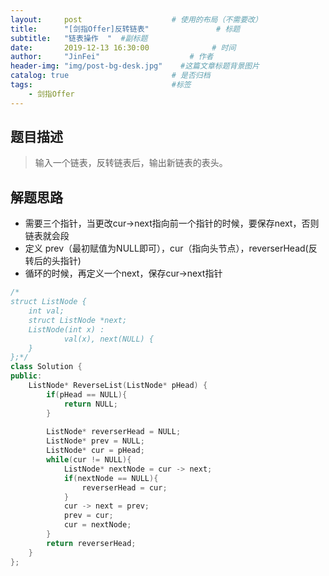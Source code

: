 ```yaml
---
layout:     post                    # 使用的布局（不需要改） 
title:      "[剑指Offer]反转链表"               # 标题  
subtitle:   "链表操作  "  #副标题 
date:       2019-12-13 16:30:00              # 时间 
author:     "JinFei"                    # 作者 
header-img: "img/post-bg-desk.jpg"    #这篇文章标题背景图片 
catalog: true                       # 是否归档 
tags:                               #标签     
    - 剑指Offer 
---
```


## 题目描述
> 输入一个链表，反转链表后，输出新链表的表头。



## 解题思路


- 需要三个指针，当更改cur->next指向前一个指针的时候，要保存next，否则链表就会段
- 定义 prev（最初赋值为NULL即可），cur（指向头节点），reverserHead(反转后的头指针)
- 循环的时候，再定义一个next，保存cur->next指针

```C++
/*
struct ListNode {
	int val;
	struct ListNode *next;
	ListNode(int x) :
			val(x), next(NULL) {
	}
};*/
class Solution {
public:
    ListNode* ReverseList(ListNode* pHead) {
        if(pHead == NULL){
            return NULL;
        }
        
        ListNode* reverserHead = NULL;
        ListNode* prev = NULL;
        ListNode* cur = pHead;
        while(cur != NULL){
            ListNode* nextNode = cur -> next;
            if(nextNode == NULL){
                reverserHead = cur;
            }
            cur -> next = prev;
            prev = cur;
            cur = nextNode;
        }
        return reverserHead;
    }
};
```
